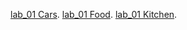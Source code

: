 [lab_01 Cars](https://dinozavr1k.github.io/frontend_labs/lab_01/cars/).
[lab_01 Food](https://dinozavr1k.github.io/frontend_labs/lab_01/food/).
[lab_01 Kitchen](https://dinozavr1k.github.io/frontend_labs/lab_01/kitchen/).